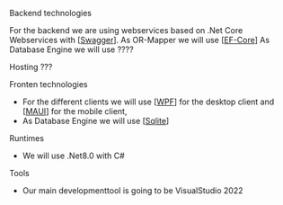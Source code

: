 Backend technologies

For the backend we are using webservices based on .Net Core Webservices with [[Swagger](https://swagger.io/)].
As OR-Mapper we will use [[EF-Core](https://learn.microsoft.com/en-us/ef/core/)]
As Database Engine we will use ????

Hosting
???

Fronten technologies
- For the different clients we will use [[WPF](https://learn.microsoft.com/en-us/dotnet/desktop/wpf/overview/?view=netdesktop-8.0)] for the desktop client and [[MAUI](https://learn.microsoft.com/de-de/dotnet/maui/what-is-maui?view=net-maui-8.0)] for the mobile client,
- As Database Engine we will use [[Sqlite](https://www.sqlite.org/)]

Runtimes
- We will use .Net8.0 with C#

Tools
- Our main developmenttool is going to be VisualStudio 2022

